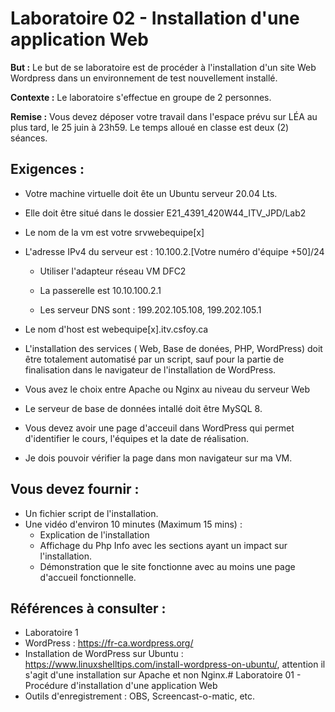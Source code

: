 # Laboratoire 02 - Installation d'une application Web

**But :** Le but de se laboratoire est de procéder à l'installation d'un site Web Wordpress dans un environnement de test nouvellement installé.

**Contexte :** Le laboratoire s'effectue en groupe de 2 personnes.

**Remise :** Vous devez déposer votre travail dans l'espace prévu sur LÉA au plus tard, le 25 juin à 23h59.
Le temps alloué en classe est deux (2) séances.

## Exigences :

- Votre machine virtuelle doit ête un Ubuntu serveur 20.04 Lts.

- Elle doit être situé dans le dossier E21_4391_420W44_ITV_JPD/Lab2

- Le nom de la vm est votre srvwebequipe[x]

- L'adresse IPv4 du serveur est : 10.100.2.[Votre numéro d'équipe +50]/24
  
  - Utiliser l'adapteur réseau VM DFC2
  
  - La passerelle est 10.10.100.2.1
  
  - Les serveur DNS sont : 199.202.105.108, 199.202.105.1

- Le nom d'host est webequipe[x].itv.csfoy.ca

- L'installation des services ( Web, Base de donées, PHP, WordPress) doit être totalement automatisé par un script, sauf pour la partie de finalisation dans le navigateur de l'installation de WordPress.

- Vous avez le choix entre Apache ou Nginx au niveau du serveur Web

- Le serveur de base de données intallé doit être MySQL 8.

- Vous devez avoir une page d'acceuil dans WordPress qui permet d'identifier le cours, l'équipes et la date de réalisation.

- Je dois pouvoir vérifier la page dans mon navigateur sur ma VM.

## Vous devez fournir :

- Un fichier script de l'installation.
- Une vidéo d'environ 10 minutes (Maximum 15 mins) :
  - Explication de l'installation
  - Affichage du Php Info avec les sections ayant un impact sur l'installation.
  - Démonstration que le site fonctionne avec au moins une  page d'accueil fonctionnelle.

## Références à consulter :

- Laboratoire 1
- WordPress : https://fr-ca.wordpress.org/
- Installation de WordPress sur Ubuntu : https://www.linuxshelltips.com/install-wordpress-on-ubuntu/, attention il s'agit d'une installation sur Apache et non Nginx.# Laboratoire 01 - Procédure d'installation d'une application Web
- Outils d'enregistrement : OBS, Screencast-o-matic, etc.
